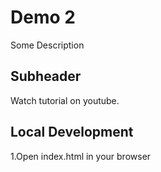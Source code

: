 # Demo 2

Some Description

## Subheader
Watch tutorial on youtube.

## Local Development
1.Open index.html in your browser